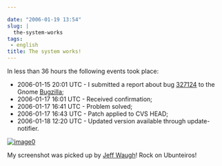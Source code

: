 ```yaml
---

date: "2006-01-19 13:54"
slug: |
  the-system-works
tags:
 - english
title: The system works!
---
```


In less than 36 hours the following events took place:

-   2006-01-15 20:01 UTC - I submitted a report about bug
    [327124](http://bugzilla.gnome.org/show_bug.cgi?id=327124) to the
    Gnome [Bugzilla](http://bugzilla.gnome.org/);
-   2006-01-17 16:01 UTC - Received confirmation;
-   2006-01-17 16:41 UTC - Problem solved;
-   2006-01-17 16:43 UTC - Patch applied to CVS HEAD;
-   2006-01-18 12:20 UTC - Updated version available through
    update-notifier.

[![image0](http://static.flickr.com/30/88176193_a57b5cfe9e_b.jpg)](http://static.flickr.com/30/88176193_a57b5cfe9e_b.jpg)

My screenshot was picked up by [Jeff
Waugh](http://perkypants.org/blog/2006/01/19/dapperberries/)! Rock on
Ubunteiros!
